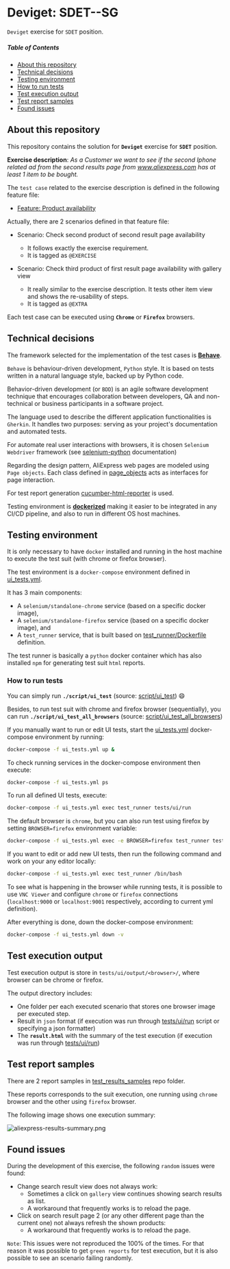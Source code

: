# Deviget: SDET--SG

``Deviget`` exercise for ``SDET`` position.

##### Table of Contents
- [About this repository](#about-this-repository)
- [Technical decisions](#technical-decisions)
- [Testing environment](#testing-environment)
- [How to run tests](#how-to-run-tests)
- [Test execution output](#test-execution-output)
- [Test report samples](#test-report-samples)
- [Found issues](#found-issues)



## About this repository

This repository contains the solution for **``Deviget``** exercise for **``SDET``** position.

**Exercise description**: *As a Customer we want to see if the second Iphone related ad from the second results page 
from www.aliexpress.com has at least 1 item to be bought.*


The ``test case`` related to the exercise description is defined in the following feature file:

* [Feature: Product availability](tests/ui/aliexpress/features/product_availability.feature)

Actually, there are 2 scenarios defined in that feature file:

* Scenario: Check second product of second result page availability
    * It follows exactly the exercise requirement.
    * It is tagged as ``@EXERCISE``

* Scenario: Check third product of first result page availability with gallery view
    * It really similar to the exercise description. It tests other item view and shows the re-usability of steps.
    * It is tagged as ``@EXTRA``

Each test case can be executed using **``Chrome``** or **``Firefox``** browsers.


## Technical decisions

The framework selected for the implementation of the test cases is [**Behave**](https://behave.readthedocs.io/en/latest/).

`Behave` is behaviour-driven development, `Python` style. It is based on tests written in a natural language style, 
backed up by Python code.

Behavior-driven development (or `BDD`) is an agile software development technique that encourages collaboration 
between developers, QA and non-technical or business participants in a software project.

The language used to describe the different application functionalities is `Gherkin`. It handles two purposes: 
serving as your project's documentation and automated tests.

For automate real user interactions with browsers, it is chosen `Selenium Webdriver` framework (see 
[selenium-python](https://selenium-python.readthedocs.io/) documentation)

Regarding the design pattern, AliExpress web pages are modeled using `Page objects`. Each class defined in 
[page_objects](tests/ui/aliexpress/page_objects/) acts as interfaces for page interaction.

For test report generation [cucumber-html-reporter](https://www.npmjs.com/package/cucumber-html-reporter) is used.

Testing environment is [**dockerized**](https://www.docker.com/) making it easier to be integrated in any CI/CD 
pipeline, and also to run in different OS host machines.


## Testing environment

It is only necessary to have `docker` installed and running in the host machine to execute the test suit 
(with chrome or firefox browser).

The test environment is a `docker-compose` environment defined in [ui_tests.yml](ui_tests.yml).

It has 3 main components:

* A `selenium/standalone-chrome` service (based on a specific docker image),
* A `selenium/standalone-firefox` service (based on a specific docker image), and
* A `test_runner` service, that is built based on [test_runner/Dockerfile](test_runner/Dockerfile) definition.

The test runner is basically a `python` docker container which has also installed `npm` for generating 
test suit `html` reports.


### How to run tests

You can simply run **``./script/ui_test``** (source: [script/ui_test](script/ui_test)) 😄 

Besides, to run test suit with chrome and firefox browser (sequentially), you can run 
**``./script/ui_test_all_browsers``** (source: [script/ui_test_all_browsers](script/ui_test_all_browsers))

If you manually want to run or edit UI tests, start the [ui_tests.yml](ui_tests.yml) docker-compose 
environment by running:

```bash
docker-compose -f ui_tests.yml up &
```

To check running services in the docker-compose environment then execute:
```bash
docker-compose -f ui_tests.yml ps
```

To run all defined UI tests, execute:

```bash
docker-compose -f ui_tests.yml exec test_runner tests/ui/run
```

The default browser is ``chrome``, but you can also run test using firefox by setting ``BROWSER=firefox`` 
environment variable:

```bash
docker-compose -f ui_tests.yml exec -e BROWSER=firefox test_runner tests/ui/run
```

If you want to edit or add new UI tests, then run the following command and work on your any editor locally:
```bash
docker-compose -f ui_tests.yml exec test_runner /bin/bash
```

To see what is happening in the browser while running tests, it is possible to use `VNC Viewer` and configure 
`chrome` or `firefox` connections (`localhost:9000` or `localhost:9001` respectively, 
according to current yml definition).

After everything is done, down the docker-compose environment:

```bash
docker-compose -f ui_tests.yml down -v
```

## Test execution output

Test execution output is store in ``tests/ui/output/<browser>/``, where browser can be chrome or firefox.

The output directory includes:
* One folder per each executed scenario that stores one browser image per executed step.
* Result in `json` format (if execution was run through [tests/ui/run](tests/ui/run) script 
or specifying a json formatter)
* The **`result.html`** with the summary of the test execution (if execution was run through 
[tests/ui/run](tests/ui/run))


## Test report samples

There are 2 report samples in [test_results_samples](test_results_samples) repo folder.

These reports corresponds to the suit execution, one running using `chrome` browser and the other using 
`firefox` browser. 

The following image shows one execution summary:

![aliexpress-results-summary.png](https://i.ibb.co/xF2kqpn/aliexpress-results-summary.png)


## Found issues

During the development of this exercise, the following ``random`` issues were found:

* Change search result view does not always work:
    * Sometimes a click on `gallery` view continues showing search results as list.
    * A workaround that frequently works is to reload the page.
* Click on search result page 2 (or any other different page than the current one) not always refresh the shown 
products:
    * A workaround that frequently works is to reload the page.

``Note``: This issues were not reproduced the 100% of the times. 
For that reason it was possible to get ``green reports`` for test execution, but it is also possible to see 
an scenario failing randomly.
